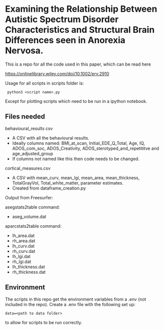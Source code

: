 # Examining the Relationship Between Autistic Spectrum Disorder Characteristics and Structural Brain Differences seen in Anorexia Nervosa.

This is a repo for all the code used in this paper, which can be read here

https://onlinelibrary.wiley.com/doi/10.1002/erv.2910

Usage for all scripts in scripts folder is: 

``` python3 <script name>.py```

Except for plotting scripts which need to be run in a ipython notebook.


## Files needed

behavioural_results csv
	
- A CSV with all the behavioural results.
- Ideally columns named:  BMI_at_scan, Initial_EDE_Q_Total, Age, IQ, ADOS_com_soc, ADOS_Creativity, ADOS_sterotyped_and_repetititve and age_adjusted_group
- If columns not named like this then code needs to be changed.

cortical_measures.csv

- A CSV with mean_curv, mean_lgi, mean_area, mean_thickness, TotalGrayVol, Total_white_matter, parameter estimates.
- Created from dataframe_creation.py

Output from Freesurfer:

asegstats2table command:

- aseg_volume.dat

aparcstats2table command:

- lh_area.dat
- rh_area.dat
- lh_curv.dat
- rh_curv.dat
- lh_lgi.dat
- rh_lgi.dat
- lh_thickness.dat
- rh_thickness.dat

## Environment

The scripts in this repo get the environment variables from a .env (not included in the repo). Create a .env file with the following set up:

```data=<path to data folder>```

to allow for scripts to be run correctly.
